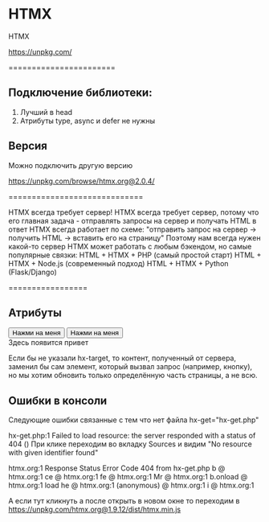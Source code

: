 # HTMX
HTMX

https://unpkg.com/

=======================

## Подключение библиотеки:
1. Лучший в head
2. Атрибуты type, async и defer не нужны

<head>
    <!-- Подключение библиотеки HTMX -->
    <script src="https://unpkg.com/htmx.org"></script>
</head>


## Версия
Можно подключить другую версию
<script src="https://unpkg.com/htmx.org@2.0.4"></script>
https://unpkg.com/browse/htmx.org@2.0.4/




=============================


HTMX всегда требует сервер!
HTMX всегда требует сервер, потому что его главная задача - отправлять запросы на сервер и получать HTML в ответ
HTMX всегда работает по схеме: "отправить запрос на сервер → получить HTML → вставить его на страницу"
Поэтому нам всегда нужен какой-то сервер
HTMX может работать с любым бэкендом, но самые популярные связки:
HTML + HTMX + PHP (самый простой старт)
HTML + HTMX + Node.js (современный подход)
HTML + HTMX + Python (Flask/Django)


=================

## Атрибуты
<!-- Кнопка с атрибутом hx-get -->
<button hx-get="hx-get.php">
    Нажми на меня
</button>


<!-- hx-target -->
<button hx-get="hx-target.php" hx-target="#результат">
    Нажми на меня
</button>

<!-- Место для результата -->
<div id="результат">
    Здесь появится привет
</div>


Если бы не указали hx-target, то контент, полученный от сервера, заменил бы сам элемент, который вызвал запрос (например, кнопку), но мы хотим обновить только определённую часть страницы, а не всю.



## Ошибки в консоли
Следующие ошибки связанные с тем что нет файла hx-get="hx-get.php"

hx-get.php:1 Failed to load resource: the server responded with a status of 404 ()
При клике переходим во вкладку Sources и видим "No resource with given identifier found"


htmx.org:1 Response Status Error Code 404 from hx-get.php
b @ htmx.org:1
ce @ htmx.org:1
fe @ htmx.org:1
Mr @ htmx.org:1
b.onload @ htmx.org:1
load
he @ htmx.org:1
(anonymous) @ htmx.org:1
i @ htmx.org:1

А если тут кликнуть а после открыть в новом окне то переходим
в https://unpkg.com/htmx.org@1.9.12/dist/htmx.min.js
